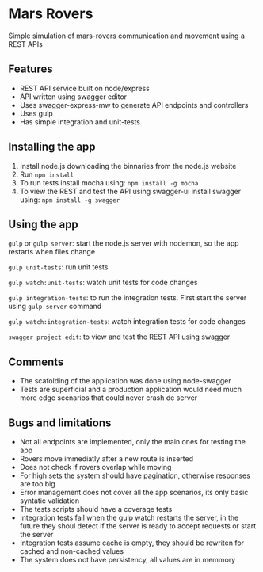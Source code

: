 # Mars Rovers

Simple simulation of mars-rovers communication and movement using a REST APIs

## Features

- REST API service built on node/express
- API written using swagger editor
- Uses swagger-express-mw to generate API endpoints and controllers
- Uses gulp
- Has simple integration and unit-tests

## Installing the app

1. Install node.js downloading the binnaries from the node.js website
2. Run `npm install`
3. To run tests install mocha using: `npm install -g mocha`
4. To view the REST and test the API using swagger-ui install swagger using: `npm install -g swagger`

## Using the app

`gulp` or `gulp server`: start the node.js server with nodemon, so the app restarts when files change

`gulp unit-tests`: run unit tests

`gulp watch:unit-tests`: watch unit tests for code changes

`gulp integration-tests`: to run the integration tests. First start the server using `gulp server` command

`gulp watch:integration-tests`: watch integration tests for code changes

`swagger project edit`: to view and test the REST API using swagger

## Comments

* The scafolding of the application was done using node-swagger
* Tests are superficial and a production application would need much more edge scenarios that could never crash de server

## Bugs and limitations

* Not all endpoints are implemented, only the main ones for testing the app
* Rovers move immediatly after a new route is inserted
* Does not check if rovers overlap while moving
* For high sets the system should have pagination, otherwise responses are too big
* Error management does not cover all the app scenarios, its only basic syntatic validation
* The tests scripts should have a coverage tests
* Integration tests fail when the gulp watch restarts the server, in the future they shoul detect if the server is ready to accept requests or start the server
* Integration tests assume cache is empty, they should be rewriten for cached and non-cached values
* The system does not have persistency, all values are in memmory
